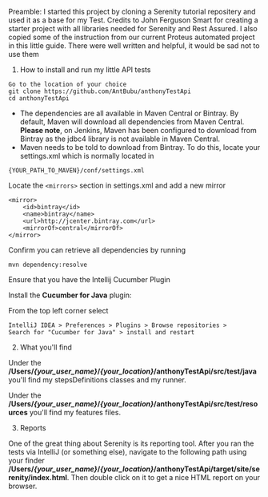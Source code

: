 
Preamble:
I started this project by cloning a Serenity tutorial repositery and used it as a base for my Test. Credits to John Ferguson Smart
for creating a starter project with all libraries needed for Serenity and Rest Assured.
I also copied some of the instruction from our current Proteus automated project in this little guide. There were well written
and helpful, it would be sad not to use them


1. How to install and run my little API tests
```
Go to the location of your choice
git clone https://github.com/AntBubu/anthonyTestApi
cd anthonyTestApi
```

* The dependencies are all available in Maven Central or Bintray. By default, Maven will download all dependencies from
Maven Central. **Please note**, on Jenkins, Maven has been configured to download from Bintray as the jdbc4 library is not available
in Maven Central.
* Maven needs to be told to download from Bintray. To do this, locate your settings.xml which is normally located in

```
{YOUR_PATH_TO_MAVEN}/conf/settings.xml
```

Locate the ```<mirrors>``` section in settings.xml and add a new mirror

```
<mirror>
    <id>bintray</id>
    <name>bintray</name>
    <url>http://jcenter.bintray.com</url>
    <mirrorOf>central</mirrorOf>
</mirror>
```

Confirm you can retrieve all dependencies by running
```
mvn dependency:resolve
```
Ensure that you have the Intellij Cucumber Plugin

Install the **Cucumber for Java** plugin:

From the top left corner select
```concept
IntelliJ IDEA > Preferences > Plugins > Browse repositories >
Search for "Cucumber for Java" > install and restart
```

2. What you'll find

Under the **/Users/*{your_user_name}*/*{your_location}*/anthonyTestApi/src/test/java** you'll find my stepsDefinitions classes and my runner.

Under the **/Users/*{your_user_name}*/*{your_location}*/anthonyTestApi/src/test/resources** you'll find my features files.

3. Reports

One of the great thing about Serenity is its reporting tool. After you ran the tests via IntelliJ (or something else),
navigate to the following path using your finder **/Users/*{your_user_name}*/*{your_location}*/anthonyTestApi/target/site/serenity/index.html**.
Then double click on it to get a nice HTML report on your browser.
